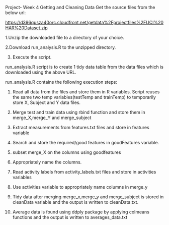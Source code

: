Project- Week 4 Getting and Cleaning Data Get the source files from the below url:

https://d396qusza40orc.cloudfront.net/getdata%2Fprojectfiles%2FUCI%20HAR%20Dataset.zip

1.Unzip the downloaded file to a directory of your choice. 

2.Download run_analysis.R to the unzipped directory. 

3. Execute the script.

run_analysis.R script is to create 1 tidy data table from the data files which is downloaded using the above URL.

run_analysis.R contains the following execution steps:

1. Read all data from the files and store them in R variables. Script reuses the same two temp variables(testTemp and trainTemp) to temporarily store X, Subject and Y data files.

2. Merge test and train data using rbind function and store them in merge_X,merge_Y and merge_subject

3. Extract measurements from features.txt files and store in features variable

4. Search and store the required/good features in goodFeatures variable.

5. subset merge_X on the columns using goodfeatures

6. Appropriately name the columns.

7. Read activity labels from activity_labels.txt files and store in activities variables

8. Use activities variable to appropriately name columns in merge_y

9. Tidy data after merging merge_x,merge_y and merge_subject is stored in cleanData variable and the output is written to cleanData.txt.

10. Average data is found using ddply package by applying colmeans functions and the output is written to averages_data.txt
